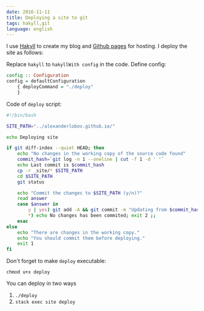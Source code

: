 ```yaml
---
date: 2016-11-11
title: Deploying a site to git
tags: hakyll,git
language: english
---
```


I use [Hakyll](https://jaspervdj.be/hakyll) to create my blog and [Github
pages](http://pages.github.com) for hosting. I deploy the site as follows:

Replace `hakyll` to `hakyllWith config` in the code.
Define config:

``` haskell
config :: Configuration
config = defaultConfiguration
    { deployCommand = "./deploy"
    }
```

Code of `deploy` script:

``` bash
#!/bin/bash

SITE_PATH="../alexanderlobov.github.io/"

echo Deploying site

if git diff-index --quiet HEAD; then
    echo "No changes in the working copy of the source code found"
    commit_hash=`git log -n 1 --oneline | cut -f 1 -d ' '`
    echo Last commit is $commit_hash
    cp -r _site/* $SITE_PATH
    cd $SITE_PATH
    git status

    echo "Commit the changes to $SITE_PATH (y/n)?"
    read answer
    case $answer in
        y | yes) git add -A && git commit -m "Updating from $commit_hash" && git push origin master ;;
        *) echo No changes has been commited; exit 2 ;;
    esac
else
    echo "There are changes in the working copy."
    echo "You should commit them before deploying."
    exit 1
fi

```

Don't forget to make `deploy` executable:

```
chmod u+x deploy
```

You can deploy in two ways

1. `./deploy`
2. `stack exec site deploy`


